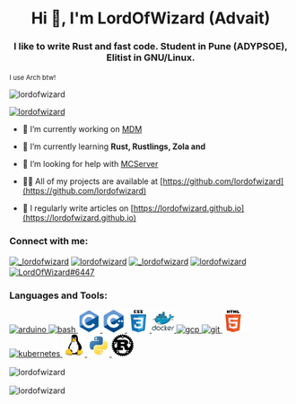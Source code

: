 <h1 align="center">Hi 👋, I'm LordOfWizard (Advait)</h1>
<h3 align="center">I like to write Rust and fast code. Student in Pune (ADYPSOE), Elitist in GNU/Linux. </h3>
<small align="center">I use Arch btw!</small>

<p align="left"> <img src="https://komarev.com/ghpvc/?username=lordofwizard&label=Profile%20views&color=0e75b6&style=flat" alt="lordofwizard" /> </p>

<p align="left"> <a href="https://github.com/ryo-ma/github-profile-trophy"><img src="https://github-profile-trophy.vercel.app/?username=lordofwizard" alt="lordofwizard" /></a> </p>

- 🔭 I’m currently working on [MDM](https://github.com/lordofwizard/mdm.git/)

- 🌱 I’m currently learning **Rust, Rustlings, Zola and**

- 🤝 I’m looking for help with [MCServer](https://github.com/lordofwizard/mcserver.git/)

- 👨‍💻 All of my projects are available at [https://github.com/lordofwizard](https://github.com/lordofwizard)

- 📝 I regularly write articles on [https://lordofwizard.github.io](https://lordofwizard.github.io)

<h3 align="left">Connect with me:</h3>
<p align="left">
<a href="https://twitter.com/_lordofwizard" target="blank"><img align="center" src="https://raw.githubusercontent.com/rahuldkjain/github-profile-readme-generator/master/src/images/icons/Social/twitter.svg" alt="_lordofwizard" height="30" width="40" /></a>
<a href="https://linkedin.com/in/lordofwizard" target="blank"><img align="center" src="https://raw.githubusercontent.com/rahuldkjain/github-profile-readme-generator/master/src/images/icons/Social/linked-in-alt.svg" alt="lordofwizard" height="30" width="40" /></a>
<a href="https://instagram.com/_lordofwizard" target="blank"><img align="center" src="https://raw.githubusercontent.com/rahuldkjain/github-profile-readme-generator/master/src/images/icons/Social/instagram.svg" alt="_lordofwizard" height="30" width="40" /></a>
<a href="https://www.codechef.com/users/lordofwizard" target="blank"><img align="center" src="https://cdn.jsdelivr.net/npm/simple-icons@3.1.0/icons/codechef.svg" alt="lordofwizard" height="30" width="40" /></a>
<a href="https://discord.gg/LordOfWizard#6447" target="blank"><img align="center" src="https://raw.githubusercontent.com/rahuldkjain/github-profile-readme-generator/master/src/images/icons/Social/discord.svg" alt="LordOfWizard#6447" height="30" width="40" /></a>
</p>

<h3 align="left">Languages and Tools:</h3>
<p align="left"> <a href="https://www.arduino.cc/" target="_blank" rel="noreferrer"> <img src="https://cdn.worldvectorlogo.com/logos/arduino-1.svg" alt="arduino" width="40" height="40"/> </a> <a href="https://www.gnu.org/software/bash/" target="_blank" rel="noreferrer"> <img src="https://www.vectorlogo.zone/logos/gnu_bash/gnu_bash-icon.svg" alt="bash" width="40" height="40"/> </a> <a href="https://www.cprogramming.com/" target="_blank" rel="noreferrer"> <img src="https://raw.githubusercontent.com/devicons/devicon/master/icons/c/c-original.svg" alt="c" width="40" height="40"/> </a> <a href="https://www.w3schools.com/cpp/" target="_blank" rel="noreferrer"> <img src="https://raw.githubusercontent.com/devicons/devicon/master/icons/cplusplus/cplusplus-original.svg" alt="cplusplus" width="40" height="40"/> </a> <a href="https://www.w3schools.com/css/" target="_blank" rel="noreferrer"> <img src="https://raw.githubusercontent.com/devicons/devicon/master/icons/css3/css3-original-wordmark.svg" alt="css3" width="40" height="40"/> </a> <a href="https://www.docker.com/" target="_blank" rel="noreferrer"> <img src="https://raw.githubusercontent.com/devicons/devicon/master/icons/docker/docker-original-wordmark.svg" alt="docker" width="40" height="40"/> </a> <a href="https://cloud.google.com" target="_blank" rel="noreferrer"> <img src="https://www.vectorlogo.zone/logos/google_cloud/google_cloud-icon.svg" alt="gcp" width="40" height="40"/> </a> <a href="https://git-scm.com/" target="_blank" rel="noreferrer"> <img src="https://www.vectorlogo.zone/logos/git-scm/git-scm-icon.svg" alt="git" width="40" height="40"/> </a> <a href="https://www.w3.org/html/" target="_blank" rel="noreferrer"> <img src="https://raw.githubusercontent.com/devicons/devicon/master/icons/html5/html5-original-wordmark.svg" alt="html5" width="40" height="40"/> </a> <a href="https://kubernetes.io" target="_blank" rel="noreferrer"> <img src="https://www.vectorlogo.zone/logos/kubernetes/kubernetes-icon.svg" alt="kubernetes" width="40" height="40"/> </a> <a href="https://www.linux.org/" target="_blank" rel="noreferrer"> <img src="https://raw.githubusercontent.com/devicons/devicon/master/icons/linux/linux-original.svg" alt="linux" width="40" height="40"/> </a> <a href="https://www.python.org" target="_blank" rel="noreferrer"> <img src="https://raw.githubusercontent.com/devicons/devicon/master/icons/python/python-original.svg" alt="python" width="40" height="40"/> </a> <a href="https://www.rust-lang.org" target="_blank" rel="noreferrer"> <img src="https://raw.githubusercontent.com/devicons/devicon/master/icons/rust/rust-plain.svg" alt="rust" width="40" height="40"/> </a> </p>

<p><img align="center" src="https://github-readme-stats.vercel.app/api/top-langs?username=lordofwizard&show_icons=true&locale=en&layout=compact" alt="lordofwizard" /></p>

<p><img align="center" src="https://github-readme-streak-stats.herokuapp.com/?user=lordofwizard&" alt="lordofwizard" /></p>
